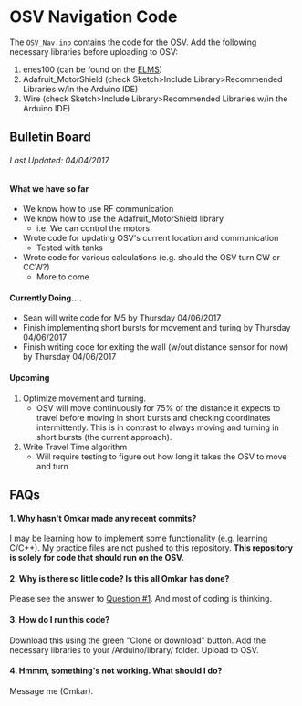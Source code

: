 # OSV Navigation Code


The `OSV_Nav.ino` contains the code for the OSV. Add the following necessary
libraries before uploading to OSV:
1. enes100 (can be found on the [ELMS](https://myelms.umd.edu/courses/1223708/files/folder/Arduino%20Files))
2. Adafruit_MotorShield (check Sketch>Include Library>Recommended Libraries w/in
    the Arduino IDE)
3. Wire (check Sketch>Include Library>Recommended Libraries w/in
    the Arduino IDE)

## Bulletin Board
###### *Last Updated: 04/04/2017*

#### What we have so far
* We know how to use RF communication
* We know how to use the Adafruit_MotorShield library
    * i.e. We can control the motors
* Wrote code for updating OSV's current location and communication
    * Tested with tanks
* Wrote code for various calculations (e.g. should the OSV turn CW or CCW?)
    * More to come

#### Currently Doing....
* Sean will write code for M5 by Thursday 04/06/2017
* Finish implementing short bursts for movement and turing by Thursday 04/06/2017
* Finish writing code for exiting the wall (w/out distance sensor for now) by Thursday 04/06/2017

#### Upcoming
1. Optimize movement and turning.
    * OSV will move continuously for 75% of the distance it expects to travel before moving in short bursts and checking coordinates intermittently. This is in contrast to always moving and turning in short bursts (the current approach).
2. Write Travel Time algorithm
    * Will require testing to figure out how long it takes the OSV to move and turn

## FAQs

#### 1. Why hasn't Omkar made any recent commits?
I may be learning how to implement some functionality (e.g. learning C/C++).
My practice files are not pushed to this repository. <b>This repository is
solely for code that should run on the OSV.</b>

#### 2. Why is there so little code? Is this all Omkar has done?
Please see the answer to [Question #1](https://github.com/konaraddio/OSV_Nav#1-why-hasnt-omkar-made-any-recent-commits).
And most of coding is thinking.

#### 3. How do I run this code?
Download this using the green "Clone or download" button. Add the necessary
libraries to your /Arduino/library/ folder. Upload to OSV.

#### 4. Hmmm, something's not working. What should I do?
Message me (Omkar).
